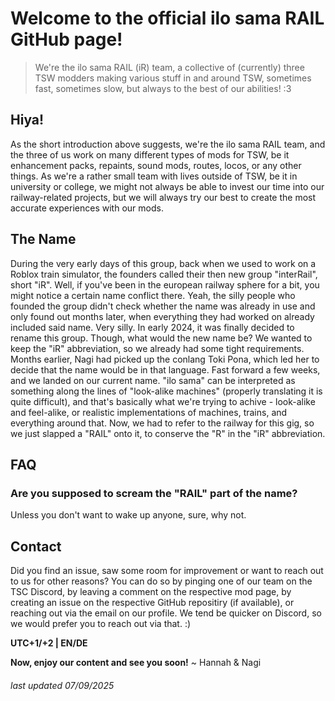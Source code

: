# Welcome to the official ilo sama RAIL GitHub page!
> We're the ilo sama RAIL (iR) team, a collective of (currently) three TSW modders making various stuff in and around TSW, sometimes fast, sometimes slow, but always to the best of our abilities! :3

## Hiya!
As the short introduction above suggests, we're the ilo sama RAIL team, and the three of us work on many different types of mods for TSW, be it enhancement packs, repaints, sound mods, routes, locos, or any other things. As we're a rather small team with lives outside of TSW, be it in university or college, we might not always be able to invest our time into our railway-related projects, but we will always try our best to create the most accurate experiences with our mods.

## The Name
During the very early days of this group, back when we used to work on a Roblox train simulator, the founders called their then new group "interRail", short "iR". Well, if you've been in the european railway sphere for a bit, you might notice a certain name conflict there. Yeah, the silly people who founded the group didn't check whether the name was already in use and only found out months later, when everything they had worked on already included said name. Very silly.
In early 2024, it was finally decided to rename this group. Though, what would the new name be? We wanted to keep the "iR" abbreviation, so we already had some tight requirements. Months earlier, Nagi had picked up the conlang Toki Pona, which led her to decide that the name would be in that language. Fast forward a few weeks, and we landed on our current name. "ilo sama" can be interpreted as something along the lines of "look-alike machines" (properly translating it is quite difficult), and that's basically what we're trying to achive - look-alike and feel-alike, or realistic implementations of machines, trains, and everything around that. Now, we had to refer to the railway for this gig, so we just slapped a "RAIL" onto it, to conserve the "R" in the "iR" abbreviation.

## FAQ
### Are you supposed to scream the "RAIL" part of the name?
Unless you don't want to wake up anyone, sure, why not.

## Contact
Did you find an issue, saw some room for improvement or want to reach out to us for other reasons? You can do so by pinging one of our team on the TSC Discord, by leaving a comment on the respective mod page, by creating an issue on the respective GitHub repositiry (if available), or reaching out via the email on our profile. We tend be quicker on Discord, so we would prefer you to reach out via that. :)

**UTC+1/+2 | EN/DE**

**Now, enjoy our content and see you soon!**
~ Hannah & Nagi

###### last updated 07/09/2025

